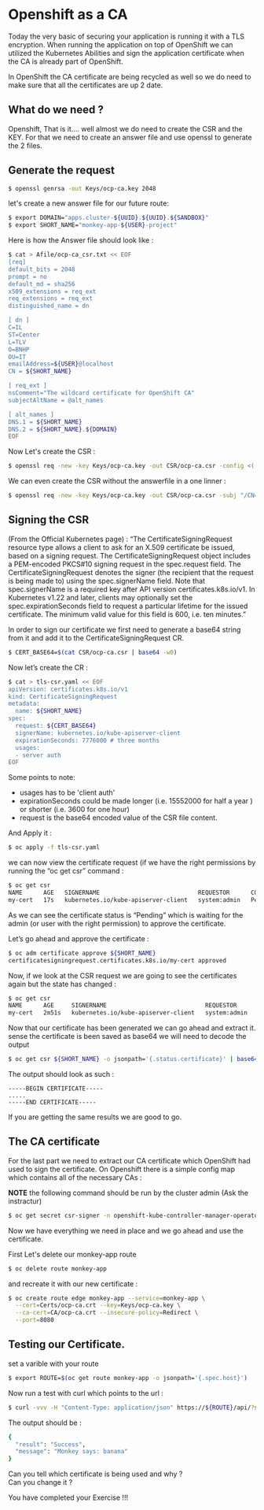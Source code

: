 # Openshift as a CA

Today the very basic of securing your application is running it with a TLS encryption. When running the application on top of OpenShift we can utilized the Kubernetes Abilities and sign the application certificate when the CA is already part of OpenShift.

In OpenShift the CA certificate are being recycled as well so we do need to make sure that all the certificates are up 2 date.

## What do we need ?

Openshift, That is it…. well almost we do need to create the CSR and the KEY. For that we need to create an answer file and use openssl to generate the 2 files.

## Generate the request

```bash
$ openssl genrsa -out Keys/ocp-ca.key 2048
```

let's create a new answer file for our future route:
```bash
$ export DOMAIN="apps.cluster-${UUID}.${UUID}.${SANDBOX}"
$ export SHORT_NAME="monkey-app-${USER}-project"
```
Here is how the Answer file should look like :
```bash
$ cat > Afile/ocp-ca_csr.txt << EOF
[req]
default_bits = 2048
prompt = no
default_md = sha256
x509_extensions = req_ext
req_extensions = req_ext
distinguished_name = dn

[ dn ]
C=IL
ST=Center
L=TLV
O=BNHP
OU=IT
emailAddress=${USER}@localhost
CN = ${SHORT_NAME}

[ req_ext ]
nsComment="The wildcard certificate for OpenShift CA"
subjectAltName = @alt_names

[ alt_names ]
DNS.1 = ${SHORT_NAME}
DNS.2 = ${SHORT_NAME}.${DOMAIN}
EOF
```

Now Let's create the CSR :
```bash
$ openssl req -new -key Keys/ocp-ca.key -out CSR/ocp-ca.csr -config <( cat Afile/ocp-ca_csr.txt )
```

We can even create the CSR without the answerfile in a one linner :
```bash
$ openssl req -new -key Keys/ocp-ca.key -out CSR/ocp-ca.csr -subj "/CN=${SHORT_NAME}/O=BNHP/C=IL/ST=Center/L=TLV"  -addext "subjectAltName = DNS:${SHORT_NAME},DNS:${SHORT_NAME}.${DOMAIN}" -addext "keyUsage=digitalSignature" -addext "basicConstraints=CA:FALSE"
```

## Signing the CSR

(From the Official Kubernetes page) : “The CertificateSigningRequest resource type allows a client to ask for an X.509 certificate be issued, based on a signing request. The CertificateSigningRequest object includes a PEM-encoded PKCS#10 signing request in the spec.request field. The CertificateSigningRequest denotes the signer (the recipient that the request is being made to) using the spec.signerName field. Note that spec.signerName is a required key after API version certificates.k8s.io/v1. In Kubernetes v1.22 and later, clients may optionally set the spec.expirationSeconds field to request a particular lifetime for the issued certificate. The minimum valid value for this field is 600, i.e. ten minutes.”

In order to sign our certificate we first need to generate a base64 string from it and add it to the CertificateSigningRequest CR.

```bash
$ CERT_BASE64=$(cat CSR/ocp-ca.csr | base64 -w0)
```

Now let’s create the CR :

```bash
$ cat > tls-csr.yaml << EOF
apiVersion: certificates.k8s.io/v1
kind: CertificateSigningRequest
metadata:
  name: ${SHORT_NAME}
spec:
  request: ${CERT_BASE64}
  signerName: kubernetes.io/kube-apiserver-client
  expirationSeconds: 7776000 # three months
  usages:
  - server auth
EOF
```

Some points to note:

  - usages has to be 'client auth'
  - expirationSeconds could be made longer (i.e. 15552000 for half a year ) or shorter (i.e. 3600 for one hour)
  - request is the base64 encoded value of the CSR file content.

And Apply it :
```bash
$ oc apply -f tls-csr.yaml
```

we can now view the certificate request (if we have the right permissions by running the “oc get csr” command :

```bash
$ oc get csr
NAME      AGE   SIGNERNAME                            REQUESTOR      CONDITION
my-cert   17s   kubernetes.io/kube-apiserver-client   system:admin   Pending
```

As we can see the certificate status is “Pending” which is waiting for the admin (or user with the right permission) to approve the certificate.

Let’s go ahead and approve the certificate :

```bash
$ oc adm certificate approve ${SHORT_NAME}
certificatesigningrequest.certificates.k8s.io/my-cert approved
```

Now, if we look at the CSR request we are going to see the certificates again but the state has changed :

```bash
$ oc get csr
NAME      AGE     SIGNERNAME                            REQUESTOR      CONDITION
my-cert   2m51s   kubernetes.io/kube-apiserver-client   system:admin   Approved,Issued
```

Now that our certificate has been generated we can go ahead and extract it. sense the certificate is been saved as base64 we will need to decode the output

```bash
$ oc get csr ${SHORT_NAME} -o jsonpath='{.status.certificate}' | base64 -d > Certs/ocp-ca.crt
```

The output should look as such :
```
-----BEGIN CERTIFICATE-----
.....
-----END CERTIFICATE-----
```

If you are getting the same results we are good to go.

## The CA certificate

For the last part we need to extract our CA certificate which OpenShift had used to sign the certificate. On Openshift there is a simple config map which contains all of the necessary CAs :

**NOTE**
the following command should be run by the cluster admin (Ask the instractur)
```bash
$ oc get secret csr-signer -n openshift-kube-controller-manager-operator -o template='{{ index .data "tls.crt"}}' | base64 -d > CA/ocp-ca.crt
```

Now we have everything we need in place and we go ahead and use the certificate.

First Let's delete our monkey-app route
```bash
$ oc delete route monkey-app
```

and recreate it with our new certificate :
```bash
$ oc create route edge monkey-app --service=monkey-app \
  --cert=Certs/ocp-ca.crt --key=Keys/ocp-ca.key \
  --ca-cert=CA/ocp-ca.crt --insecure-policy=Redirect \
  --port=8080
```

## Testing our Certificate.

set a varible with your route
```bash
$ export ROUTE=$(oc get route monkey-app -o jsonpath='{.spec.host}')
```

Now run a test with curl which points to the url :
```bash
$ curl -vvv -H "Content-Type: application/json" https://${ROUTE}/api/?says=banana
```

The output should be :
```bash
{
  "result": "Success",
  "message": "Monkey says: banana"
}
```

Can you tell which certificate is being used and why ?  
Can you change it ?  


You have completed your Exercise !!!